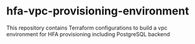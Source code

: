 # hfa-vpc-provisioning-environment
This repository contains Terraform configurations to build a vpc environment for HFA provisioning including PostgreSQL backend
